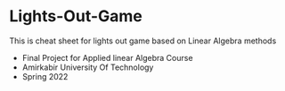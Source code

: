 # Lights-Out-Game
This is cheat sheet for lights out game 
based on Linear Algebra methods

- Final Project for Applied linear Algebra Course 
- Amirkabir University Of Technology
- Spring 2022
